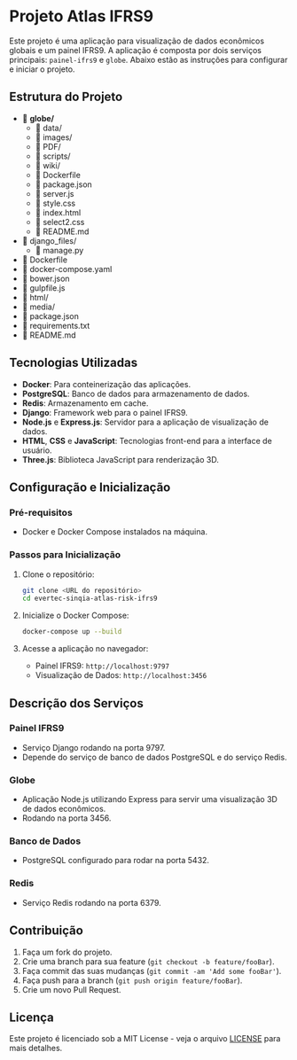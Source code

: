 # Projeto Atlas IFRS9

Este projeto é uma aplicação para visualização de dados econômicos globais e um painel IFRS9. A aplicação é composta por dois serviços principais: `painel-ifrs9` e `globe`. Abaixo estão as instruções para configurar e iniciar o projeto.

## Estrutura do Projeto

<ul>
  <li>📁 <strong>globe/</strong>
    <ul>
      <li>📁 data/</li>
      <li>📁 images/</li>
      <li>📁 PDF/</li>
      <li>📁 scripts/</li>
      <li>📁 wiki/</li>
      <li>🐋 Dockerfile</li>
      <li>📄 package.json</li>
      <li>📄 server.js</li>
      <li>🎨 style.css</li>
      <li>📄 index.html</li>
      <li>🎨 select2.css</li>
      <li>📄 README.md</li>
    </ul>
  </li>
  <li>📁 django_files/
    <ul>
      <li>📄 manage.py</li>
    </ul>
  </li>
  <li>🐋 Dockerfile</li>
  <li>📄 docker-compose.yaml</li>
  <li>📄 bower.json</li>
  <li>📄 gulpfile.js</li>
  <li>📁 html/</li>
  <li>📁 media/</li>
  <li>📄 package.json</li>
  <li>📄 requirements.txt</li>
  <li>📄 README.md</li>
</ul>





## Tecnologias Utilizadas

- **Docker**: Para conteinerização das aplicações.
- **PostgreSQL**: Banco de dados para armazenamento de dados.
- **Redis**: Armazenamento em cache.
- **Django**: Framework web para o painel IFRS9.
- **Node.js** e **Express.js**: Servidor para a aplicação de visualização de dados.
- **HTML**, **CSS** e **JavaScript**: Tecnologias front-end para a interface de usuário.
- **Three.js**: Biblioteca JavaScript para renderização 3D.

## Configuração e Inicialização

### Pré-requisitos

- Docker e Docker Compose instalados na máquina.

### Passos para Inicialização

1. Clone o repositório:
    ```sh
    git clone <URL do repositório>
    cd evertec-sinqia-atlas-risk-ifrs9
    ```

2. Inicialize o Docker Compose:
    ```sh
    docker-compose up --build
    ```

3. Acesse a aplicação no navegador:
    - Painel IFRS9: `http://localhost:9797`
    - Visualização de Dados: `http://localhost:3456`

## Descrição dos Serviços

### Painel IFRS9

- Serviço Django rodando na porta 9797.
- Depende do serviço de banco de dados PostgreSQL e do serviço Redis.

### Globe

- Aplicação Node.js utilizando Express para servir uma visualização 3D de dados econômicos.
- Rodando na porta 3456.

### Banco de Dados

- PostgreSQL configurado para rodar na porta 5432.

### Redis

- Serviço Redis rodando na porta 6379.

## Contribuição

1. Faça um fork do projeto.
2. Crie uma branch para sua feature (`git checkout -b feature/fooBar`).
3. Faça commit das suas mudanças (`git commit -am 'Add some fooBar'`).
4. Faça push para a branch (`git push origin feature/fooBar`).
5. Crie um novo Pull Request.

## Licença

Este projeto é licenciado sob a MIT License - veja o arquivo [LICENSE](LICENSE) para mais detalhes.
